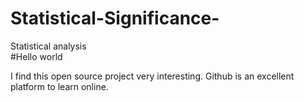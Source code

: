 # Statistical-Significance-
Statistical analysis  
#Hello world

I find this open source project very interesting.
Github is an excellent platform to learn online. 
